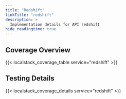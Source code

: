 ```yaml
---
title: "Redshift"
linkTitle: "redshift"
description: >
  Implementation details for API redshift
hide_readingtime: true
---
```


## Coverage Overview
{{< localstack_coverage_table service="redshift" >}}

## Testing Details
{{< localstack_coverage_details service="redshift" >}}
